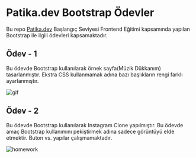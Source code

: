 # Patika.dev Bootstrap Ödevler

Bu repo [Patika.dev](https://www.patika.dev/) Başlangıç Seviyesi Frontend Eğitimi kapsamında yapılan Bootstrap ile ilgili ödevleri kapsamaktadır.

## Ödev - 1

Bu ödevde Bootstrap kullanılarak örnek sayfa(Müzik Dükkanım) tasarlanmıştır. Ekstra CSS kullanmamak adına bazı başlıkların rengi farklı ayarlanmıştır.

![gif](https://user-images.githubusercontent.com/71905489/180436628-b0d84dd0-07ff-4267-a39c-c3b938a42f37.gif)

## Ödev - 2

Bu ödevde Bootstrap kullanılarak Instagram Clone yapılmıştır. Bu ödevde amaç Bootstrap kullanımını pekiştirmek adına sadece görüntüyü elde etmektir. Buton vs. yapılar çalışmamaktadır.

![homework](https://user-images.githubusercontent.com/71905489/180644897-965b8f4b-6833-4926-881a-33628decde5a.png)


